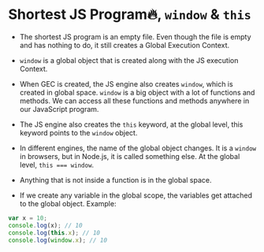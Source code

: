 # Shortest JS Program🔥, `window` & `this`

- The shortest JS program is an empty file. Even though the file is empty and has nothing to do, it still creates a Global Execution Context.

- `window` is a global object that is created along with the JS execution Context.

- When GEC is created, the JS engine also creates `window`, which is created in global space. `window` is a big object with a lot of functions and methods. We can access all these functions and methods anywhere in our JavaScript program.

- The JS engine also creates the `this` keyword, at the global level, this keyword points to the `window` object.

- In different engines, the name of the global object changes. It is a `window` in browsers, but in Node.js, it is called something else. At the global level, `this === window`.

- Anything that is not inside a function is in the global space.

- If we create any variable in the global scope, the variables get attached to the global object. Example:

```js
var x = 10;
console.log(x); // 10
console.log(this.x); // 10
console.log(window.x); // 10
```
